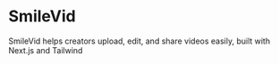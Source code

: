 # SmileVid
SmileVid helps creators upload, edit, and share videos easily, built with Next.js and Tailwind
